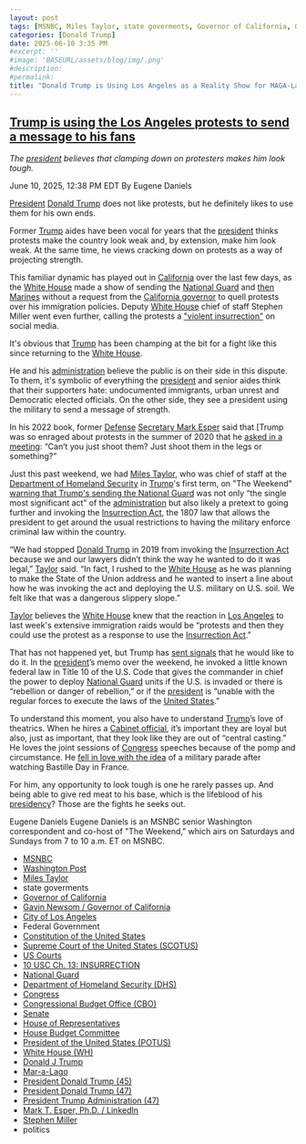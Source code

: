 ```yaml
---
layout: post
tags: [MSNBC, Miles Taylor, state goverments, Governor of California, Gavin Newsom / Governor of California, City of Los Angeles, Federal Government, Constitution of the United States, Supreme Court of the United States (SCOTUS), US Courts, 10 USC Ch. 13 –  INSURRECTION, National Guard, Department of Homeland Security (DHS), Congress, Congressional Budget Office (CBO), Senate, House of Representatives, House Budget Committee, President of the United States (POTUS), White House (WH), Donald J Trump, Mar-a-Lago, President Donald Trump (45), President Donald Trump (47), President Trump Administration (47), Mark T. Esper Ph.D. / LinkedIn, Stephen Miller, politics]
categories: [Donald Trump]
date: 2025-06-10 3:35 PM
#excerpt: ''
#image: 'BASEURL/assets/blog/img/.png'
#description:
#permalink:
title: "Donald Trump is Using Los Angeles as a Reality Show for MAGA-Landia Residents"
---
```



## [Trump is using the Los Angeles protests to send a message to his fans](https://www.msnbc.com/opinion/msnbc-opinion/trump-los-angeles-immigration-crackdown-project-47-rcna211879)

*The [president](https://www.whitehouse.gov/) believes that clamping down on protesters makes him look tough.*

June 10, 2025, 12:38 PM EDT
By Eugene Daniels

[President](https://www.whitehouse.gov/) [Donald Trump](https://www.donaldjtrump.com/) does not like protests, but he definitely likes to use them for his own ends.

Former [Trump](https://www.donaldjtrump.com/) aides have been vocal for years that the [president](https://www.whitehouse.gov/) thinks protests make the country look weak and, by extension, make him look weak. At the same time, he views cracking down on protests as a way of projecting strength.

This familiar dynamic has played out in [California](https://www.ca.gov/) over the last few days, as the [White House](https://www.whitehouse.gov/) made a show of sending the [National Guard](https://www.msnbc.com/morning-joe/watch/california-ag-sues-trump-over-unlawful-national-guard-order-241240645933) and [then Marines](https://www.msnbc.com/rachel-maddow-show/maddowblog/marines-deploy-los-angeles-californias-newsom-says-red-line-crossed-rcna211998) without a request from the [California governor](https://www.gov.ca.gov/) to quell protests over his immigration policies. Deputy [White House](https://www.whitehouse.gov/) chief of staff Stephen Miller went even further, calling the protests a ["violent insurrection"](https://x.com/StephenM/status/1931487633957601786) on social media.

It's obvious that [Trump](https://www.donaldjtrump.com/) has been champing at the bit for a fight like this since returning to the [White House](https://www.whitehouse.gov/).

He and his [administration](https://www.whitehouse.gov/administration/) believe the public is on their side in this dispute. To them, it's symbolic of everything the [president](https://www.whitehouse.gov/) and senior aides think that their supporters hate: undocumented immigrants, urban unrest and Democratic elected officials. On the other side, they see a president using the military to send a message of strength.

In his 2022 book, former [Defense](https://www.defense.gov/) [Secretary Mark Esper](https://www.linkedin.com/in/mark-t-esper-ph-d-11b4671/) said that [Trump was so enraged about protests in the summer of 2020 that he [asked in a meeting](https://www.msnbc.com/opinion/msnbc-opinion/mark-esper-s-book-says-he-thwarted-trump-s-hope-n1295062): “Can’t you just shoot them? Just shoot them in the legs or something?”

Just this past weekend, we had [Miles Taylor](https://www.linkedin.com/in/miles-taylor-65707671/), who was chief of staff at the [Department of Homeland Security](https://www.dhs.gov/) in [Trump](https://www.donaldjtrump.com/)'s first term, on "The Weekend" [warning that Trump's sending the National Guard](https://www.msnbc.com/the-weekend/watch/-this-is-the-one-that-people-like-me-were-warning-about-miles-taylor-reacts-to-trump-s-deployment-of-national-guard-241132613783) was not only “the single most significant act” of the [administration](https://www.whitehouse.gov/administration/) but also likely a pretext to going further and invoking the [Insurrection Act](https://uscode.house.gov/view.xhtml?path=/prelim@title10/subtitleA/part1/chapter13&edition=prelim), the 1807 law that allows the president to get around the usual restrictions to having the military enforce criminal law within the country.

“We had stopped [Donald Trump](https://www.donaldjtrump.com/) in 2019 from invoking the [Insurrection Act](https://uscode.house.gov/view.xhtml?path=/prelim@title10/subtitleA/part1/chapter13&edition=prelim) because we and our lawyers didn’t think the way he wanted to do it was legal,” [Taylor](https://www.linkedin.com/in/miles-taylor-65707671/) said. “In fact, I rushed to the [White House](https://www.whitehouse.gov/) as he was planning to make the State of the Union address and he wanted to insert a line about how he was invoking the act and deploying the U.S. military on U.S. soil. We felt like that was a dangerous slippery slope.”

[Taylor](https://www.linkedin.com/in/miles-taylor-65707671/) believes the [White House](https://www.whitehouse.gov/) knew that the reaction in [Los Angeles](https://lacity.gov/) to last week's extensive immigration raids would be “protests and then they could use the protest as a response to use the [Insurrection Act](https://uscode.house.gov/view.xhtml?path=/prelim@title10/subtitleA/part1/chapter13&edition=prelim).”

That has not happened yet, but Trump has [sent signals](https://www.msnbc.com/opinion/msnbc-opinion/trump-los-angeles-protests-insurrection-national-guard-rcna211855) that he would like to do it. In the [president](https://www.whitehouse.gov/)’s memo over the weekend, he invoked a little known federal law in Title 10 of the U.S. Code that gives the commander in chief the power to deploy [National Guard](https://www.nationalguard.mil/) units if the U.S. is invaded or there is “rebellion or danger of rebellion,” or if the [president](https://www.whitehouse.gov/) is “unable with the regular forces to execute the laws of the [United States](https://uscode.house.gov/view.xhtml?path=/prelim@title10/subtitleA/part1/chapter13&edition=prelim).”

To understand this moment, you also have to understand [Trump](https://www.donaldjtrump.com/)’s love of theatrics. When he hires a [Cabinet official](https://www.whitehouse.gov/administration/the-cabinet/), it’s important they are loyal but also, just as important, that they look like they are out of “central casting.” He loves the joint sessions of [Congress](https://www.congress.gov/) speeches because of the pomp and circumstance. He [fell in love with the idea](https://www.washingtonpost.com/politics/2025/06/07/army-parade-dc-trump-birthday/) of a military parade after watching Bastille Day in France.

For him, any opportunity to look tough is one he rarely passes up. And being able to give red meat to his base, which is the lifeblood of his [presidency](https://www.whitehouse.gov/)? Those are the fights he seeks out.

Eugene Daniels
Eugene Daniels is an MSNBC senior Washington correspondent and co-host of "The Weekend," which airs on Saturdays and Sundays from 7 to 10 a.m. ET on MSNBC.

- [MSNBC](https://www.msnbc.com/)
- [Washington Post](https://www.washingtonpost.com/)
- [Miles Taylor](https://www.linkedin.com/in/miles-taylor-65707671/)
- state goverments
- [Governor of California](https://www.gov.ca.gov/)
- [Gavin Newsom / Governor of California](https://www.gov.ca.gov/about/)
- [City of Los Angeles](https://lacity.gov/)
- Federal Government 
- [Constitution of the United States](https://constitution.congress.gov/)
- [Supreme Court of the United States (SCOTUS)](https://www.supremecourt.gov/)
- [US Courts](https://www.uscourts.gov/)
- [10 USC Ch. 13: INSURRECTION](https://uscode.house.gov/view.xhtml?path=/prelim@title10/subtitleA/part1/chapter13&edition=prelim)
- [National Guard](https://www.nationalguard.mil/)
- [Department of Homeland Security (DHS)](https://www.dhs.gov/)
- [Congress](https;//www.congress.gov/)
- [Congressional Budget Office (CBO)](https://www.cbo.gov/)
- [Senate](https://www.senate.gov/)
- [House of Representatives](https://www.house.gov/)
- [House Budget Committee ](https://budget.house.gov/)
- [President of the United States (POTUS)](https://www.whitehouse.gov/)
- [White House (WH)](https://www.whitehouse.gov/)
- [Donald J Trump](https://www.donaldjtrump.com/)
- [Mar-a-Lago](https://www.maralagoclub.com/)
- [President Donald Trump (45)](https://trumpwhitehouse.archives.gov/)
- [President Donald Trump (47)](https://www.whitehouse.gov/administration/donald-j-trump/)
- [President Trump Administration (47)](https://www.whitehouse.gov/administration/)
- [Mark T. Esper, Ph.D. / LinkedIn](https://www.linkedin.com/in/mark-t-esper-ph-d-11b4671/)
- [Stephen Miller](https://x.com/StephenM/)
- politics 


